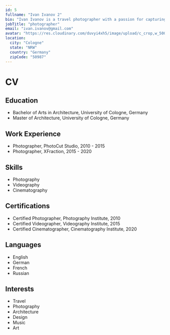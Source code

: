 ```yaml
---
id: 5
fullname: "Ivan Ivanov 2"
bio: "Ivan Ivanov is a travel photographer with a passion for capturing the essence of diverse cultures and landscapes, bringing unique stories to life through his lens."
jobTitle: "photographer"
email: "ivan.ivanov@gmail.com"
avatar: "https://res.cloudinary.com/duvyi4xh5/image/upload/c_crop,w_500,h_500,ar_1:1/v1719260340/4_dfs5r0.png"
location:
  city: "Cologne"
  state: "NRW"
  country: "Germany"
  zipCode: "50987"
---
```

# CV

## Education

- Bachelor of Arts in Architecture, University of Cologne, Germany
- Master of Architecture, University of Cologne, Germany

## Work Experience

- Photographer, PhotoCut Studio, 2010 - 2015
- Photographer, XFraction, 2015 - 2020

## Skills

- Photography
- Videography
- Cinematography

## Certifications

- Certified Photographer, Photography Institute, 2010
- Certified Videographer, Videography Institute, 2015
- Certified Cinematographer, Cinematography Institute, 2020

## Languages

- English
- German
- French
- Russian

## Interests

- Travel
- Photography
- Architecture
- Design
- Music
- Art


